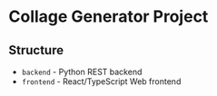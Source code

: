 # Collage Generator Project

## Structure

- `backend` - Python REST backend
- `frontend` - React/TypeScript Web frontend
